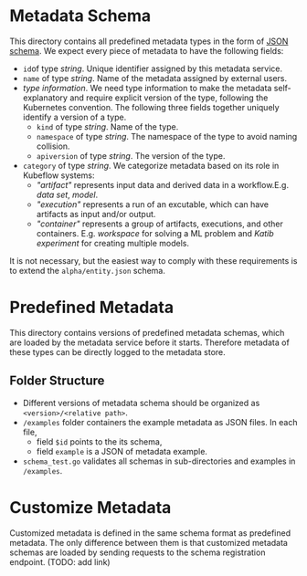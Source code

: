 # Metadata Schema

This directory contains all predefined metadata types in the form of [JSON schema](https://json-schema.org). We expect every piece of metadata to have the following fields:

- `id`of type _string_. Unique identifier assigned by this metadata service.
- `name` of type _string_. Name of the metadata assigned by external users.
- _type information_. We need type information to make the metadata self-explanatory and require explicit version of the type, following the Kubernetes convention. The following three fields together uniquely identify a version of a type.
    - `kind` of type _string_. Name of the type.
    - `namespace` of type _string_. The namespace of the type to avoid naming collision.
    - `apiversion` of type _string_. The version of the type.
- `category` of type _string_. We categorize metadata based on its role in Kubeflow systems:
   - _"artifact"_ represents input data and derived data in a workflow.E.g. _data set_, _model_.
   - _"execution"_ represents a run of an excutable, which can have artifacts as input and/or output.
   - _"container"_ represents a group of artifacts, executions, and other containers. E.g. _workspace_ for solving a ML problem and _Katib experiment_ for creating multiple models.

It is not necessary, but the easiest way to comply with these requirements is to extend the `alpha/entity.json` schema.

# Predefined Metadata
This directory contains versions of predefined metadata schemas, which are loaded by the metadata service before it starts. Therefore metadata of these types can be directly logged to the metadata store.

## Folder Structure

- Different versions of metadata schema should be organized as `<version>/<relative path>`.
- `/examples` folder containers the example metadata as JSON files. In each file,
    - field `$id` points to the its schema,
    - field `example` is a JSON of metadata example.
- `schema_test.go` validates all schemas in sub-directories and examples in `/examples`.

# Customize Metadata
Customized metadata is defined in the same schema format as predefined metadata. The only difference between them is that customized metadata schemas are loaded by sending requests to the schema registration endpoint. (TODO: add link) 